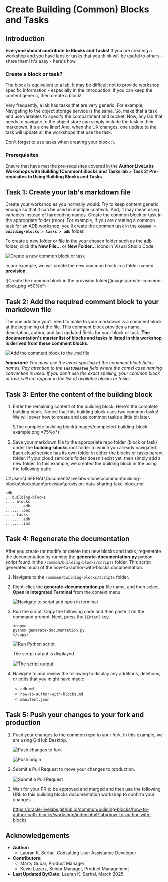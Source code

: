 # Create Building (Common) Blocks and Tasks

## Introduction

**Everyone should contribute to Blocks and Tasks!** If you are creating a workshop and you have labs or tasks that you think will be useful to others - share them! It's easy - here's how.

### Create a block or task?

The block is equivalent to a lab. It may be difficult not to provide workshop specific information - especially in the introduction. If you can keep the content generic, then create a block!

Very frequently, a lab has tasks that are very generic. For example, Navigating to the object storage service is the same. So, make that a task and use variables to specify the compartment and bucket. Now, any lab that needs to navigate to the object store can simply include the task in their markdown. It's a one liner! And, when the UX changes, one update to the task will update all the workshops that use the task.

Don't forget to use tasks when creating your block :).

### Prerequisites

Ensure that have met the pre-requisites covered in the **Author LiveLabs Workshops with Building (Common) Blocks and Tasks lab > Task 2: Pre-requisites to Using Building Blocks and Tasks**.

## Task 1: Create your lab's markdown file

Create your workshop as you normally would. Try to keep content generic enough so that it can be used in multiple contexts. And, it may mean using variables instead of hardcoding names. Create the common block or task in the appropriate folder (repo). For example, if you are creating a common task for an ADB workshop, you'll create the common task in the **`common > building-blocks > tasks > adb`** folder.

To create a new folder or file in the your chosen folder such as the adb folder, click the **New File...** or **New Folder...** icons in Visual Studio Code.

![Create a new common block or task](images/create-file-folder-icon-vsc.png " ")

In our example, we will create the new common block in a folder named **provision**.

![Create the common block in the provision folder](images/create-common-block.png =50%x*)

## Task 2: Add the required comment block to your markdown file

The one addition you'll need to make to your markdown is a comment block at the beginning of the file. This comment block provides a name, description, author, and last updated fields for your block or task. **The documentation's master list of blocks and tasks in listed in this workshop is derived from these comment blocks**.

![Add the comment block to the .md file](images/comment-block.png " ")

**_Important:_** _You must use the exact spelling of the comment block fields names. Pay attention to the **`lastUpdated`** field where the camel case naming convention is used. If you don't use the exact spelling, your common block or task will not appear in the list of available blocks or tasks._

## Task 3: Enter the content of the building block

1. Enter the remaining content of the building block. Here's the complete building block. Notice that this building block uses two common tasks! We will cover how to create and use common tasks a little bit later.

    ![The complete building block](images/completed-building-block-example.png =75%x*)

2. Save your markdown file to the appropriate repo folder (block or task) under the **building-blocks** root folder to which you already navigated. Each cloud service has its own folder in either the blocks or tasks parent folder. If your cloud service's folder doesn't exist yet, then simply add a new folder. In this example, we created the building block in the using the following path: 

C:\Users\LSERHAL\Documents\livelabs-clones\common\building-blocks\blocks\adb\provision\provision-data-sharing-lake-block.md 

```
adb
.. building-blocks
.... blocks
........adb
........oac
.... tasks
........adb
........iam

```

## Task 4: Regenerate the documentation

After you create (or modify or delete too) new blocks and tasks, regenerate the documentation by running the **generate-documentation.py** python script found in the `/common/building-blocks/scripts` folder. This script generates much of the how-to-author-with-blocks documentation.

1. Navigate to the `/common/building-blocks/scripts` folder.

2. Right-click the **generate-documentation.py** file name, and then select **Open in Integrated Terminal** from the context menu.

    ![Navigate to script and open in terminal](images/open-integrated-terminal.png " ")

3. Run the script. Copy the following code and then paste it on the command prompt. Next, press the `[Enter]` key.

    ```
    <copy>
    python generate-documentation.py
    </copy>
    ```

    ![Run Python script](./images/run-python-script.png " ")

    The script output is displayed.

    ![The script output](./images/script-output.png " ")

4. Navigate to and review the following to display any additions, deletions, or edits that you might have made:

    * `adb.md`
    * `how-to-author-with-blocks.md`
    * `manifest.json`

## Task 5: Push your changes to your fork and production

1. Push your changes to the common repo to your fork. In this example, we are using GitHub Desktop.

    ![Push changes to fork](./images/push-to-fork.png " ")

    ![Push origin](./images/push-origin.png " ")

2. Submit a Pull Request to move your changes to production.

    ![Submit a Pull Request](./images/submit-pr.png " ")

3. Wait for your PR to be approved and merged and then use the following URL to this building blocks documentation workshop to confirm your changes.

    https://oracle-livelabs.github.io/common/building-blocks/how-to-author-with-blocks/workshop/index.html?lab=how-to-author-with-blocks

## Acknowledgements
* **Author:**
    * Lauran K. Serhal, Consulting User Assistance Developer
* **Contributors:**
    * Marty Gubar, Product Manager
    * Kevin Lazarz, Senior Manager, Product Management
* **Last Updated By/Date:** Lauran K. Serhal, March 2025
